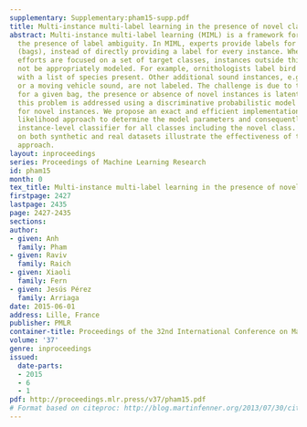 ```yaml
---
supplementary: Supplementary:pham15-supp.pdf
title: Multi-instance multi-label learning in the presence of novel class instances
abstract: Multi-instance multi-label learning (MIML) is a framework for learning in
  the presence of label ambiguity. In MIML, experts provide labels for groups of instances
  (bags), instead of directly providing a label for every instance. When labeling
  efforts are focused on a set of target classes, instances outside this set will
  not be appropriately modeled. For example, ornithologists label bird audio recordings
  with a list of species present. Other additional sound instances, e.g., a rain drop
  or a moving vehicle sound, are not labeled. The challenge is due to the fact that
  for a given bag, the presence or absence of novel instances is latent. In this paper,
  this problem is addressed using a discriminative probabilistic model that accounts
  for novel instances. We propose an exact and efficient implementation of the maximum
  likelihood approach to determine the model parameters and consequently learn an
  instance-level classifier for all classes including the novel class. Experiments
  on both synthetic and real datasets illustrate the effectiveness of the proposed
  approach.
layout: inproceedings
series: Proceedings of Machine Learning Research
id: pham15
month: 0
tex_title: Multi-instance multi-label learning in the presence of novel class instances
firstpage: 2427
lastpage: 2435
page: 2427-2435
sections: 
author:
- given: Anh
  family: Pham
- given: Raviv
  family: Raich
- given: Xiaoli
  family: Fern
- given: Jesús Pérez
  family: Arriaga
date: 2015-06-01
address: Lille, France
publisher: PMLR
container-title: Proceedings of the 32nd International Conference on Machine Learning
volume: '37'
genre: inproceedings
issued:
  date-parts:
  - 2015
  - 6
  - 1
pdf: http://proceedings.mlr.press/v37/pham15.pdf
# Format based on citeproc: http://blog.martinfenner.org/2013/07/30/citeproc-yaml-for-bibliographies/
---
```

